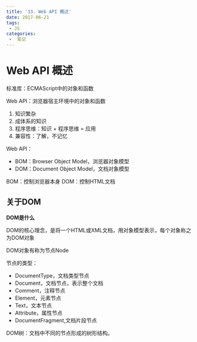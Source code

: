 ```yaml
---
title: '33. Web API 概述'
date: 2017-06-21
tags:
 - JS
categories:
 -  笔记
---
```


# Web API 概述

标准库：ECMAScript中的对象和函数

Web API：浏览器宿主环境中的对象和函数

1. 知识繁杂
2. 成体系的知识
3. 程序思维：知识 + 程序思维 = 应用
4. 兼容性：了解，不记忆

Web API：

- BOM：Browser Object Model，浏览器对象模型
- DOM：Document Object Model，文档对象模型

BOM：控制浏览器本身
DOM：控制HTML文档

## 关于DOM

**DOM是什么**

DOM的核心理念，是将一个HTML或XML文档，用对象模型表示，每个对象称之为DOM对象

DOM对象有称为节点Node

节点的类型：

- DocumentType，文档类型节点
- Document，文档节点，表示整个文档
- Comment，注释节点
- Element，元素节点
- Text，文本节点
- Attribute，属性节点
- DocumentFragment,文档片段节点

DOM树：文档中不同的节点形成的树形结构。
